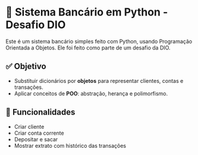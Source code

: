 # 💼 Sistema Bancário em Python - Desafio DIO

Este é um sistema bancário simples feito com Python, usando Programação Orientada a Objetos. Ele foi feito como parte de um desafio da DIO.

## ✅ Objetivo

- Substituir dicionários por **objetos** para representar clientes, contas e transações.
- Aplicar conceitos de **POO**: abstração, herança e polimorfismo.

## 🧱 Funcionalidades

- Criar cliente
- Criar conta corrente
- Depositar e sacar
- Mostrar extrato com histórico das transações
